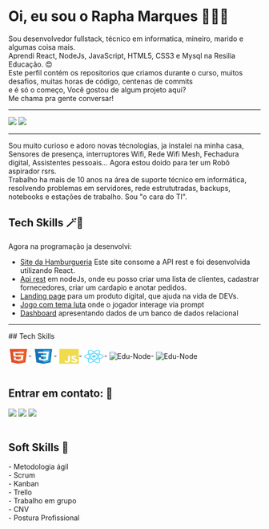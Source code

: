 # Oi, eu sou o Rapha Marques 🧑🏽‍💻
Sou desenvolvedor fullstack, técnico em informatica, mineiro, marido e algumas coisa mais.<br>
Aprendi React, NodeJs, JavaScript, HTML5, CSS3 e Mysql na Resilia Educação. 😍<br>
Este perfil contém os repositorios que criamos durante o curso, muitos desafios, muitas horas de código, centenas de commits <br>
e é só o começo, Você gostou de algum projeto aqui?<br> 
Me chama pra gente conversar!<hr>

<div aling="center> 
  <a href="https://github.com/raphhaelm>
  <img height="180em" src="https://github-readme-stats.vercel.app/api?username=raphhaelm&show_icons=true&theme=dracula&include_all_commits=true&count_private=true"/>
  <img height="180em" src="https://github-readme-stats.vercel.app/api/top-langs/?username=raphhaelm&layout=compact&langs_count=7&theme=dracula"/>
</div>
<hr>
Sou muito curioso e adoro novas técnologias, ja instalei na minha casa, Sensores de presença, interruptores Wifi, Rede Wifi Mesh, Fechadura digital, Assistentes pessoais... Agora estou doido para ter um Robô aspirador rsrs.<br>
Trabalho ha mais de 10 anos na área de suporte técnico em informática, resolvendo problemas em servidores, rede estrututradas, backups, notebooks e estações de trabalho.
Sou "o cara do TI".<br>

<h2> Tech Skills 🪄🎩</h2>
Agora na programação ja desenvolvi:

* [Site da Hamburgueria](https://devburger.netlify.app/) Este site consome a API rest e foi desenvolvida utilizando React.
* [Api rest](https://github.com/raphhaelm/ApiRest-Hamburgueria) em nodeJs, onde eu posso criar uma lista de clientes, cadastrar fornecedores, criar um cardapio e anotar pedidos.
* [Landing page](https://raphhaelm.github.io/LandingPage-Tony/) para um produto digital, que ajuda na vida de DEVs.
* [Jogo com tema luta](https://github.com/raphhaelm/TorneioDosCampeos) onde o jogador interage via prompt
* [Dashboard](https://github.com/raphhaelm/Dashboard-Steam/blob/main/Dashboard_Steam.pdf) apresentando dados de um banco de dados relacional
<hr>
## Tech Skills
<div style="display: inline_block"><br>
  <img align="center" alt="Edu-HTML" height="30" width="40" src="https://raw.githubusercontent.com/devicons/devicon/master/icons/html5/html5-original.svg">-
  <img align="center" alt="Edu-CSS" height="30" width="40" src="https://raw.githubusercontent.com/devicons/devicon/master/icons/css3/css3-original.svg">-
  <img align="center" alt="Edu-Js" height="30" width="40" src="https://raw.githubusercontent.com/devicons/devicon/master/icons/javascript/javascript-plain.svg">-
  <img align="center" alt="Edu-React" height="30" width="40" src="https://raw.githubusercontent.com/devicons/devicon/master/icons/react/react-original.svg">-
  <img align="center" alt="Edu-Node" height="30" width="40" src="https://cdn.jsdelivr.net/gh/devicons/devicon/icons/nodejs/nodejs-original.svg">-
  <img align="center" alt="Edu-Node" height="30" width="40" src="https://cdn.jsdelivr.net/gh/devicons/devicon/icons/mysql/mysql-original-wordmark.svg">
    
</div><br>
<h2>Entrar em contato: 📲</h2>
<div> 
 <a href = "mailto:rmarquescomputadores@gmail.com"><img src="https://img.shields.io/badge/-Gmail-%23333?style=for-the-badge&logo=gmail&logoColor=white" target="_blank"></a>
 <a href="https://www.linkedin.com/in/raphhael-m/" target="_blank"><img src="https://img.shields.io/badge/-LinkedIn-%230077B5?style=for-the-badge&logo=linkedin&logoColor=white" target="_blank"></a>
 <a href="https://wa.me/5531991881701" target="_blank"><img src='https://img.shields.io/badge/WhatsApp-25D366?style=for-the-badge&logo=whatsapp&logoColor=white' target="_blank" ></a>
 
</div> <br>
  
  <h2>Soft Skills 🤝</h2> 
 - Metodologia ágil<br>
 - Scrum<br>
 - Kanban<br>
 - Trello<br>
 - Trabalho em grupo<br>
 - CNV<br>
 - Postura Profissional<br>
 

<!--
**raphhaelm/raphhaelm** is a ✨ _special_ ✨ repository because its `README.md` (this file) appears on your GitHub profile.

Here are some ideas to get you started:

- 🔭 I’m currently working on ...
- 🌱 I’m currently learning ...
- 👯 I’m looking to collaborate on ...
- 🤔 I’m looking for help with ...
- 💬 Ask me about ...
- 📫 How to reach me: ...
- 😄 Pronouns: ...
- ⚡ Fun fact: ...
-->
